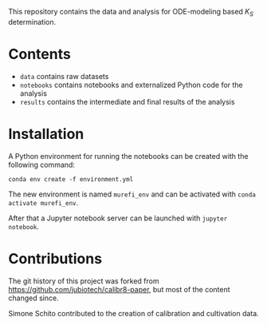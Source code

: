 ﻿This repository contains the data and analysis for ODE-modeling based $K_S$ determination.

# Contents
* `data` contains raw datasets
* `notebooks` contains notebooks and externalized Python code for the analysis
* `results` contains the intermediate and final results of the analysis
# Installation
A Python environment for running the notebooks can be created with the following command:

```
conda env create -f environment.yml
```

The new environment is named `murefi_env` and can be activated with `conda activate murefi_env`.

After that a Jupyter notebook server can be launched with `jupyter notebook`.

# Contributions
The git history of this project was forked from https://github.com/jubiotech/calibr8-paper, but most of the content changed since.

Simone Schito contributed to the creation of calibration and cultivation data.